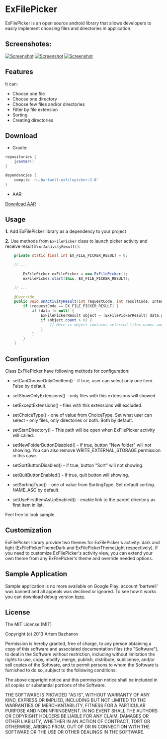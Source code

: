 ExFilePicker
============

ExFilePicker is an open source android library that allows developers to easily implement choosing files and directories in application.

## Screenshotes:

[![Screenshot](https://raw.github.com/bartwell/ExFilePicker/master/stuff/preview-screenshot1.png)](https://raw.github.com/bartwell/ExFilePicker/master/stuff/screenshot1.png) [![Screenshot](https://raw.github.com/bartwell/ExFilePicker/master/stuff/preview-screenshot2.png)](https://raw.github.com/bartwell/ExFilePicker/master/stuff/screenshot2.png) [![Screenshot](https://raw.github.com/bartwell/ExFilePicker/master/stuff/preview-screenshot3.png)](https://raw.github.com/bartwell/ExFilePicker/master/stuff/screenshot3.png)

## Features

It can:
* Choose one file
* Choose one directory
* Choose few files and/or directories
* Filter by file extension
* Sorting
* Creating directories

## Download

* Gradle:

```groovy
repositories {
    jcenter()
}

dependencies {
    compile 'ru.bartwell:exfilepicker:2.0'
}
```

* AAR:

[Download AAR](https://github.com/bartwell/ExFilePicker/tree/master/library/build/outputs/aar/library-release.aar)

## Usage

__1.__ Add ExFilePicker library as a dependency to your project

__2.__ Use methods from `ExFilePicker` class to launch picker activity and receive result in `onActivityResult()`:

```java
	private static final int EX_FILE_PICKER_RESULT = 0;

	// ...
	
		ExFilePicker exFilePicker = new ExFilePicker();
        exFilePicker.start(this, EX_FILE_PICKER_RESULT);

	// ...
	
	@Override
	public void onActivityResult(int requestCode, int resultCode, Intent data) {
		if (requestCode == EX_FILE_PICKER_RESULT) {
			if (data != null) {
				ExFilePickerResult object = (ExFilePickerResult) data.getParcelableExtra(ExFilePickerResult.class.getCanonicalName());
				if (object.count > 0) {
					// Here is object contains selected files names and path
				}
			}
		}
	}
```

## Configuration

Class ExFilePicker have following methods for configuration:

* setCanChooseOnlyOneItem() - if true, user can select only one item. False by default.

* setShowOnlyExtensions() - only files with this extensions will showed.

* setExceptExtensions() - files with this extensions will excluded.

* setChoiceType() - one of value from ChoiceType. Set what user can select - only files, only directories or both. Both by default.

* setStartDirectory() - This path will be open when ExFilePicker activity will called.

* setNewFolderButtonDisabled() - if true, button "New folder" will not showing. You can also remove WRITE_EXTERNAL_STORAGE permission in this case.

* setSortButtonDisabled() - if true, button "Sort" will not showing.

* setQuitButtonEnabled() - if true, quit button will showing.

* setSortingType() - one of value from SortingType. Set default sorting. NAME_ASC by default.

* setUseFirstItemAsUpEnabled() - enable link to the parent directory as first item in list. 

Feel free to look sample.

## Customization

ExFilePicker library provide two themes for ExFilePicker's activity: dark and light (ExFilePickerThemeDark and ExFilePickerThemeLight respectively). If you need to customize ExFilePicker's activity view, you can extend your own theme from any ExFilePicker's theme and override needed options.

## Sample Application

Sample application is no more available on Google Play: account 'bartwell' was banned and all appeals was declined or ignored. To see how it works you can download debug version [here](https://github.com/bartwell/ExFilePicker/tree/master/sample/build/outputs/apk/sample-debug.apk).

## License

The MIT License (MIT)

Copyright (c) 2013 Artem Bazhanov

Permission is hereby granted, free of charge, to any person obtaining a copy of
this software and associated documentation files (the "Software"), to deal in
the Software without restriction, including without limitation the rights to
use, copy, modify, merge, publish, distribute, sublicense, and/or sell copies of
the Software, and to permit persons to whom the Software is furnished to do so,
subject to the following conditions:

The above copyright notice and this permission notice shall be included in all
copies or substantial portions of the Software.

THE SOFTWARE IS PROVIDED "AS IS", WITHOUT WARRANTY OF ANY KIND, EXPRESS OR
IMPLIED, INCLUDING BUT NOT LIMITED TO THE WARRANTIES OF MERCHANTABILITY, FITNESS
FOR A PARTICULAR PURPOSE AND NONINFRINGEMENT. IN NO EVENT SHALL THE AUTHORS OR
COPYRIGHT HOLDERS BE LIABLE FOR ANY CLAIM, DAMAGES OR OTHER LIABILITY, WHETHER
IN AN ACTION OF CONTRACT, TORT OR OTHERWISE, ARISING FROM, OUT OF OR IN
CONNECTION WITH THE SOFTWARE OR THE USE OR OTHER DEALINGS IN THE SOFTWARE.
